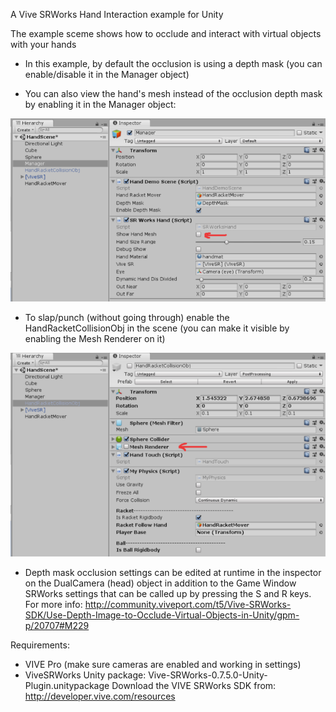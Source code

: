 A Vive SRWorks Hand Interaction example for Unity

The example sceme shows how to occlude and interact with virtual objects with your hands

- In this example, by default the occlusion is using a depth mask (you can enable/disable it in the Manager object)

- You can also view the hand's mesh instead of the occlusion depth mask by enabling it in the Manager object:

![Manager](./readme_images/manager.png)

- To slap/punch (without going through) enable the HandRacketCollisionObj in the scene 
  (you can make it visible by enabling the Mesh Renderer on it)
  
![CollisionObj](./readme_images/CollisionObj.png)

- Depth mask occlusion settings can be edited at runtime in the inspector on the DualCamera (head) object 
  in addition to the Game Window SRWorks settings that can be called up by pressing the S and R keys. For more info:
  http://community.viveport.com/t5/Vive-SRWorks-SDK/Use-Depth-Image-to-Occlude-Virtual-Objects-in-Unity/gpm-p/20707#M229

Requirements: 
- VIVE Pro (make sure cameras are enabled and working in settings)
- ViveSRWorks Unity package: Vive-SRWorks-0.7.5.0-Unity-Plugin.unitypackage
Download the VIVE SRWorks SDK from: http://developer.vive.com/resources
